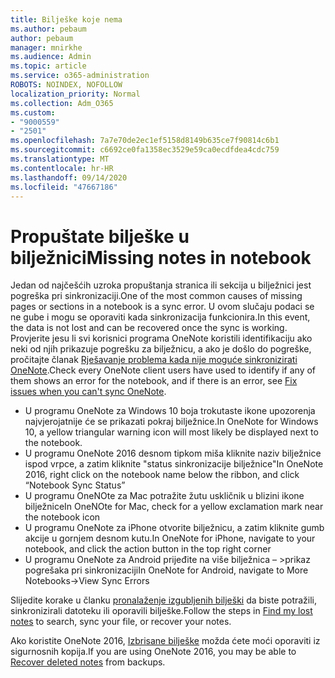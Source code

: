 ```yaml
---
title: Bilješke koje nema
ms.author: pebaum
author: pebaum
manager: mnirkhe
ms.audience: Admin
ms.topic: article
ms.service: o365-administration
ROBOTS: NOINDEX, NOFOLLOW
localization_priority: Normal
ms.collection: Adm_O365
ms.custom:
- "9000559"
- "2501"
ms.openlocfilehash: 7a7e70de2ec1ef5158d8149b635ce7f90814c6b1
ms.sourcegitcommit: c6692ce0fa1358ec3529e59ca0ecdfdea4cdc759
ms.translationtype: MT
ms.contentlocale: hr-HR
ms.lasthandoff: 09/14/2020
ms.locfileid: "47667186"
---
```

# <a name="missing-notes-in-notebook"></a><span data-ttu-id="60950-102">Propuštate bilješke u bilježnici</span><span class="sxs-lookup"><span data-stu-id="60950-102">Missing notes in notebook</span></span>

<span data-ttu-id="60950-103">Jedan od najčešćih uzroka propuštanja stranica ili sekcija u bilježnici jest pogreška pri sinkronizaciji.</span><span class="sxs-lookup"><span data-stu-id="60950-103">One of the most common causes of missing pages or sections in a notebook is a sync error.</span></span> <span data-ttu-id="60950-104">U ovom slučaju podaci se ne gube i mogu se oporaviti kada sinkronizacija funkcionira.</span><span class="sxs-lookup"><span data-stu-id="60950-104">In this event, the data is not lost and can be recovered once the sync is working.</span></span> <span data-ttu-id="60950-105">Provjerite jesu li svi korisnici programa OneNote koristili identifikaciju ako neki od njih prikazuje pogrešku za bilježnicu, a ako je došlo do pogreške, pročitajte članak [Rješavanje problema kada nije moguće sinkronizirati OneNote](https://support.office.com/article/299495ef-66d1-448f-90c1-b785a6968d45).</span><span class="sxs-lookup"><span data-stu-id="60950-105">Check every OneNote client users have used to identify if any of them shows an error for the notebook, and if there is an error, see [Fix issues when you can't sync OneNote](https://support.office.com/article/299495ef-66d1-448f-90c1-b785a6968d45).</span></span>

- <span data-ttu-id="60950-106">U programu OneNote za Windows 10 boja trokutaste ikone upozorenja najvjerojatnije će se prikazati pokraj bilježnice.</span><span class="sxs-lookup"><span data-stu-id="60950-106">In OneNote for Windows 10, a yellow triangular warning icon will most likely be displayed next to the notebook.</span></span>
- <span data-ttu-id="60950-107">U programu OneNote 2016 desnom tipkom miša kliknite naziv bilježnice ispod vrpce, a zatim kliknite "status sinkronizacije bilježnice"</span><span class="sxs-lookup"><span data-stu-id="60950-107">In OneNote 2016, right click on the notebook name below the ribbon, and click “Notebook Sync Status”</span></span>
- <span data-ttu-id="60950-108">U programu OneNOte za Mac potražite žutu uskličnik u blizini ikone bilježnice</span><span class="sxs-lookup"><span data-stu-id="60950-108">In OneNOte for Mac, check for a yellow exclamation mark near the notebook icon</span></span>
- <span data-ttu-id="60950-109">U programu OneNote za iPhone otvorite bilježnicu, a zatim kliknite gumb akcije u gornjem desnom kutu.</span><span class="sxs-lookup"><span data-stu-id="60950-109">In OneNote for iPhone, navigate to your notebook, and click the action button in the top right corner</span></span>
- <span data-ttu-id="60950-110">U programu OneNote za Android prijeđite na više bilježnica – >prikaz pogrešaka pri sinkronizaciji</span><span class="sxs-lookup"><span data-stu-id="60950-110">In OneNote for Android, navigate to More Notebooks->View Sync Errors</span></span>

<span data-ttu-id="60950-111">Slijedite korake u članku [pronalaženje izgubljenih bilješki](https://support.office.com/article/32cb2bd7-afe7-44d2-a711-398a88421287) da biste potražili, sinkronizirali datoteku ili oporavili bilješke.</span><span class="sxs-lookup"><span data-stu-id="60950-111">Follow the steps in [Find my lost notes](https://support.office.com/article/32cb2bd7-afe7-44d2-a711-398a88421287) to search, sync your file, or recover your notes.</span></span>

<span data-ttu-id="60950-112">Ako koristite OneNote 2016, [Izbrisane bilješke](https://support.office.com/article/32ed1036-74fd-4c21-bc28-033a486e6b14) možda ćete moći oporaviti iz sigurnosnih kopija.</span><span class="sxs-lookup"><span data-stu-id="60950-112">If you are using OneNote 2016, you may be able to [Recover deleted notes](https://support.office.com/article/32ed1036-74fd-4c21-bc28-033a486e6b14) from backups.</span></span>